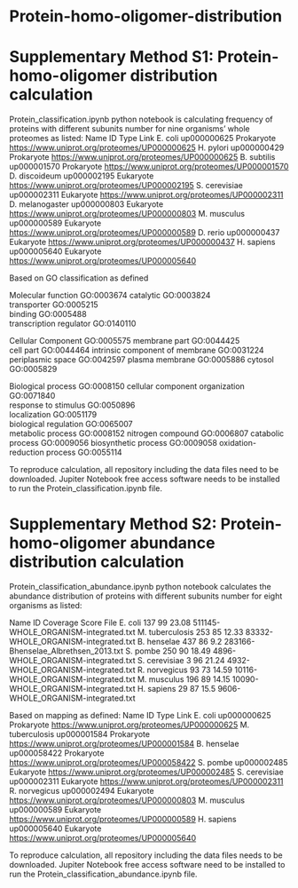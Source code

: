 # Protein-homo-oligomer-distribution

# Supplementary Method S1: Protein-homo-oligomer distribution calculation
Protein_classification.ipynb python notebook is calculating frequency of proteins with different subunits number for nine organisms’ whole proteomes as listed:
Name	          ID 	        Type	      Link
E. coli	        up000000625	Prokaryote	https://www.uniprot.org/proteomes/UP000000625
H. pylori	      up000000429	Prokaryote	https://www.uniprot.org/proteomes/UP000000625
B. subtilis	    up000001570	Prokaryote	https://www.uniprot.org/proteomes/UP000001570
D. discoideum	  up000002195	Eukaryote	  https://www.uniprot.org/proteomes/UP000002195
S. cerevisiae	  up000002311	Eukaryote	  https://www.uniprot.org/proteomes/UP000002311
D. melanogaster	up000000803	Eukaryote	  https://www.uniprot.org/proteomes/UP000000803
M. musculus	    up000000589	Eukaryote	  https://www.uniprot.org/proteomes/UP000000589
D. rerio	      up000000437	Eukaryote	  https://www.uniprot.org/proteomes/UP000000437
H. sapiens	    up000005640	Eukaryote   https://www.uniprot.org/proteomes/UP000005640

Based on GO classification as defined

Molecular function	GO:0003674
  catalytic	GO:0003824		
	transporter	GO:0005215		
	binding	GO:0005488		
	transcription regulator	GO:0140110		

Cellular Component	GO:0005575
  membrane part	GO:0044425		
  cell part	GO:0044464
  intrinsic component of membrane	GO:0031224
  periplasmic space	GO:0042597
	plasma membrane	GO:0005886
	cytosol	GO:0005829
  
Biological process	GO:0008150
  cellular component organization	GO:0071840		
  response to stimulus	GO:0050896		
	localization	GO:0051179		
	biological regulation	GO:0065007		
	metabolic process	GO:0008152	nitrogen compound	GO:0006807
	catabolic process	GO:0009056
	biosynthetic process	GO:0009058
	oxidation-reduction process	GO:0055114

To reproduce calculation, all repository including the data files need to be downloaded. Jupiter Notebook free access software needs to be installed to run the Protein_classification.ipynb file.

# Supplementary Method S2: Protein-homo-oligomer abundance distribution calculation
Protein_classification_abundance.ipynb python notebook calculates the abundance distribution of proteins with different subunits number for eight organisms as listed:

Name	          ID 	  Coverage	Score	  File
E. coli         137	  99	      23.08	  511145-WHOLE_ORGANISM-integrated.txt
M. tuberculosis	253	  85	      12.33	  83332-WHOLE_ORGANISM-integrated.txt
B. henselae	    437	  86	      9.2	    283166-Bhenselae_Albrethsen_2013.txt
S. pombe	      250	  90	      18.49	  4896-WHOLE_ORGANISM-integrated.txt
S. cerevisiae	  3	    96	      21.24	  4932-WHOLE_ORGANISM-integrated.txt
R. norvegicus	  93	  73	      14.59	  10116-WHOLE_ORGANISM-integrated.txt
M. musculus	    196	  89	      14.15	  10090-WHOLE_ORGANISM-integrated.txt
H. sapiens	    29	  87	      15.5	  9606-WHOLE_ORGANISM-integrated.txt


Based on mapping as defined:
Name	          ID 	        Type	      Link
E. coli	        up000000625	Prokaryote	https://www.uniprot.org/proteomes/UP000000625
M. tuberculosis	up000001584	Prokaryote	https://www.uniprot.org/proteomes/UP000001584
B. henselae	    up000058422	Prokaryote	https://www.uniprot.org/proteomes/UP000058422
S. pombe	      up000002485	Eukaryote   https://www.uniprot.org/proteomes/UP000002485
S. cerevisiae	  up000002311	Eukaryote   https://www.uniprot.org/proteomes/UP000002311
R. norvegicus	  up000002494	Eukaryote	  https://www.uniprot.org/proteomes/UP000000803
M. musculus	    up000000589	Eukaryote	  https://www.uniprot.org/proteomes/UP000000589
H. sapiens	    up000005640	Eukaryote	  https://www.uniprot.org/proteomes/UP000005640


To reproduce calculation, all repository including the data files needs to be downloaded. Jupiter Notebook free access software need to be installed to run the Protein_classification_abundance.ipynb file.
